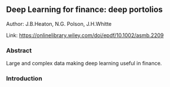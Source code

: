 ## Deep Learning for finance: deep portolios

Author: J.B.Heaton, N.G. Polson, J.H.Whitte

Link: https://onlinelibrary.wiley.com/doi/epdf/10.1002/asmb.2209

### Abstract
Large and complex data making deep learning useful in finance.

### Introduction
